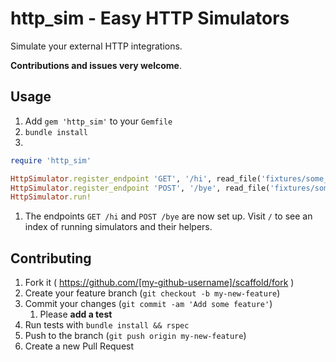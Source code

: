 # http_sim - Easy HTTP Simulators

Simulate your external HTTP integrations.

**Contributions and issues very welcome**.

## Usage

1. Add `gem 'http_sim'` to your `Gemfile`
1. `bundle install`
1. 
```ruby
require 'http_sim'

HttpSimulator.register_endpoint 'GET', '/hi', read_file('fixtures/some_page.html')
HttpSimulator.register_endpoint 'POST', '/bye', read_file('fixtures/some_response.json')
HttpSimulator.run!
```
1. The endpoints `GET /hi` and `POST /bye` are now set up. Visit `/` to see an index of running simulators and their helpers.

## Contributing

1. Fork it ( https://github.com/[my-github-username]/scaffold/fork )
1. Create your feature branch (`git checkout -b my-new-feature`)
1. Commit your changes (`git commit -am 'Add some feature'`)
    1. Please **add a test**
1. Run tests with `bundle install && rspec`
1. Push to the branch (`git push origin my-new-feature`)
1. Create a new Pull Request
